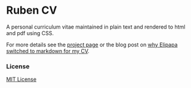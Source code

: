 # Ruben CV

A personal curriculum vitae maintained in plain text and rendered to html and pdf using CSS.

For more details see the [project page](http://elipapa.github.io/markdown-cv) or the blog post on [why Elipapa switched to markdown for my CV](http://elipapa.github.io/blog/why-i-switched-to-markdown-for-my-cv.html).

### License

[MIT License](https://github.com/elipapa/markdown-cv/blob/master/LICENSE)
